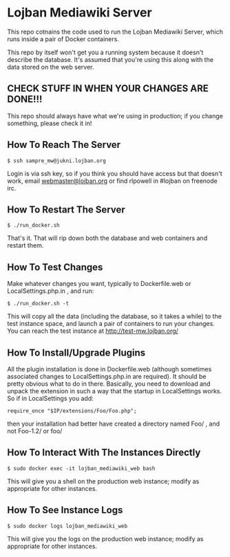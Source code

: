 Lojban Mediawiki Server
=======================

This repo cotnains the code used to run the Lojban Mediawiki Server, which runs
inside a pair of Docker containers.

This repo by itself won't get you a running system because it doesn't describe
the database.  It's assumed that you're using this along with the data stored
on the web server.

CHECK STUFF IN WHEN YOUR CHANGES ARE DONE!!!
--------------------------------------------

This repo should always have what we're using in production; if you change
something, please check it in!

How To Reach The Server
-----------------------

	$ ssh sampre_mw@jukni.lojban.org 

Login is via ssh key, so if you think you should have access but that doesn't
work, email webmaster@lojban.org or find rlpowell in #lojban on freenode irc.

How To Restart The Server
-------------------------

	$ ./run_docker.sh

That's it.  That will rip down both the database and web containers and restart
them.

How To Test Changes
-------------------

Make whatever changes you want, typically to Dockerfile.web or
LocalSettings.php.in , and run:

	$ ./run_docker.sh -t

This will copy all the data (including the database, so it takes a while) to
the test instance space, and launch a pair of containers to run your changes.
You can reach the test instance at http://test-mw.lojban.org/

How To Install/Upgrade Plugins
------------------------------

All the plugin installation is done in Dockerfile.web (although sometimes
associated changes to LocalSettings.php.in are required).  It should be pretty
obvious what to do in there. Basically, you need to download and unpack the
extension in such a way that the startup in LocalSettings works.  So if in
LocalSettings you add:

	require_once "$IP/extensions/Foo/Foo.php";

then your installation had better have created a directory named Foo/ ,
and not Foo-1.2/ or foo/

How To Interact With The Instances Directly
-------------------------------------------

	$ sudo docker exec -it lojban_mediawiki_web bash

This will give you a shell on the production web instance; modify as
appropriate for other instances.

How To See Instance Logs
------------------------

	$ sudo docker logs lojban_mediawiki_web

This will give you the logs on the production web instance; modify as
appropriate for other instances.
